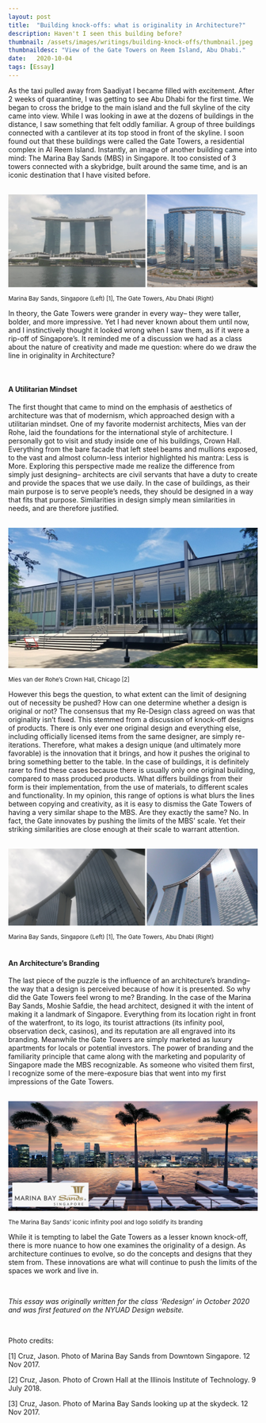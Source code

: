 ```yaml
---
layout: post
title:  "Building knock-offs: what is originality in Architecture?"
description: Haven't I seen this building before?
thumbnail: /assets/images/writings/building-knock-offs/thumbnail.jpeg
thumbnaildesc: "View of the Gate Towers on Reem Island, Abu Dhabi."
date:   2020-10-04
tags: [Essay]
---
```


 As the taxi pulled away from Saadiyat I became filled with excitement. After 2 weeks of quarantine, I was getting to see Abu Dhabi for the first time. We began to cross the bridge to the main island and the full skyline of the city came into view. While I was looking in awe at the dozens of buildings in the distance, I saw something that felt oddly familiar. A group of three buildings connected with a cantilever at its top stood in front of the skyline. I soon found out that these buildings were called the Gate Towers, a residential complex in Al Reem Island. Instantly, an image of another building came into mind: The Marina Bay Sands (MBS) in Singapore. It too consisted of 3 towers connected with a skybridge, built around the same time, and is an iconic destination that I have visited before.

<br> <img src="/assets/images/writings/building-knock-offs/comparison-1.png" alt="Marina Bay Sands, Singapore (Left), The Gate Towers, Abu Dhabi (Right)" style="padding-bottom: 10px;" /> 
<small> Marina Bay Sands, Singapore (Left) [1], The Gate Towers, Abu Dhabi (Right) </small> <br>

 In theory, the Gate Towers were grander in every way– they were taller, bolder, and more impressive. Yet I had never known about them until now, and I instinctively thought it looked wrong when I saw them, as if it were a rip-off of Singapore’s. It reminded me of a discussion we had as a class about the nature of creativity and made me question: where do we draw the line in originality in Architecture?

<br>

#### A Utilitarian Mindset
The first thought that came to mind on the emphasis of aesthetics of architecture was that of modernism, which approached design with a utilitarian mindset. One of my favorite modernist architects, Mies van der Rohe, laid the foundations for the international style of architecture. I personally got to visit and study inside one of his buildings, Crown Hall. Everything from the bare facade that left steel beams and mullions exposed, to the vast and almost column-less interior highlighted his mantra: Less is More. Exploring this perspective made me realize the difference from simply just designing– architects are civil servants that have a duty to create and provide the spaces that we use daily. In the case of buildings, as their main purpose is to serve people’s needs, they should be designed in a way that fits that purpose. Similarities in design simply mean similarities in needs, and are therefore justified.

<br> <img src="/assets/images/writings/building-knock-offs/crown-hall.jpeg" alt="Mies van der Rohe’s Crown Hall, Chicago" style="padding-bottom: 10px;" /> 
<small> Mies van der Rohe’s Crown Hall, Chicago [2] </small> <br>

 However this begs the question, to what extent can the limit of designing out of necessity be pushed? How can one determine whether a design is original or not? The consensus that my Re-Design class agreed on was that originality isn’t fixed. This stemmed from a discussion of knock-off designs of products. There is only ever one original design and everything else, including officially licensed items from the same designer, are simply re-iterations. Therefore, what makes a design unique (and ultimately more favorable) is the innovation that it brings, and how it pushes the original to bring something better to the table. In the case of buildings, it is definitely rarer to find these cases because there is usually only one original building, compared to mass produced products. What differs buildings from their form is their implementation, from the use of materials, to different scales and functionality. In my opinion, this range of options is what blurs the lines between copying and creativity, as it is easy to dismiss the Gate Towers of having a very similar shape to the MBS. Are they exactly the same? No. In fact, the Gate innovates by pushing the limits of the MBS’ scale. Yet their striking similarities are close enough at their scale to warrant attention.

<br> <img src="/assets/images/writings/building-knock-offs/comparison-2.png" alt="Marina Bay Sands, Singapore (Left), The Gate Towers, Abu Dhabi (Right)" style="padding-bottom: 10px;" /> 
<small> Marina Bay Sands, Singapore (Left) [1], The Gate Towers, Abu Dhabi (Right) </small> <br>
<br>

#### An Architecture’s Branding
The last piece of the puzzle is the influence of an architecture’s branding– the way that a design is perceived because of how it is presented. So why did the Gate Towers feel wrong to me? Branding. In the case of the Marina Bay Sands, Moshie Safdie, the head architect, designed it with the intent of making it a landmark of Singapore. Everything from its location right in front of the waterfront, to its logo, its tourist attractions (its infinity pool, observation deck, casinos), and its reputation are all engraved into its branding. Meanwhile the Gate Towers are simply marketed as luxury apartments for locals or potential investors. The power of branding and the familiarity principle that came along with the marketing and popularity of Singapore made the MBS recognizable. As someone who visited them first, I recognize some of the mere-exposure bias that went into my first impressions of the Gate Towers.

<br> <img src="/assets/images/writings/building-knock-offs/mbs-pool.jpeg" alt="The Marina Bay Sands’ iconic infinity pool and logo solidify its branding" style="padding-bottom: 10px;" /> 
<small> The Marina Bay Sands’ iconic infinity pool and logo solidify its branding </small> <br>

While it is tempting to label the Gate Towers as a lesser known knock-off, there is more nuance to how one examines the originality of a design. As architecture continues to evolve, so do the concepts and designs that they stem from. These innovations are what will continue to push the limits of the spaces we work and live in.

<br>

_This essay was originally written for the class ‘Redesign’ in October 2020 and was first featured on the NYUAD Design website._

<br>

Photo credits:

[1] Cruz, Jason. Photo of Marina Bay Sands from Downtown Singapore. 12 Nov 2017.

[2] Cruz, Jason. Photo of Crown Hall at the Illinois Institute of Technology. 9 July 2018.

[3] Cruz, Jason. Photo of Marina Bay Sands looking up at the skydeck. 12 Nov 2017.